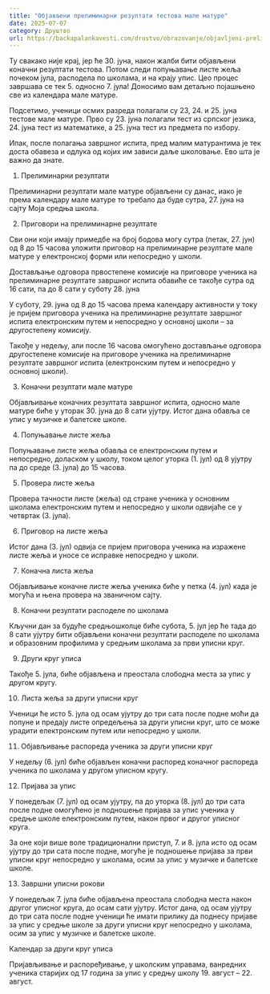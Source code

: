 ```yaml
---
title: "Објављени прелиминарни резултати тестова мале матуре"
date: 2025-07-07
category: Друштво
url: https://backapalankavesti.com/drustvo/obrazovanje/objavljeni-preliminarni-rezultati-testova-male-mature/
---
```


Ту свакако није крај, јер ће 30. јуна, након жалби бити објављени коначни резултати тестова. Потом следи попуњавање листе жеља почеком јула, расподела по школама, и на крају упис. Цео процес завршава се тек 5. односно 7. јула! Доносимо вам детаљно појашњено све из календара мале матуре.

Подсетимо, ученици осмих разреда полагали су 23, 24. и 25. јуна тестове мале матуре. Прво су 23. јуна полагали тест из српског језика, 24. јуна тест из математике, а 25. јуна тест из предмета по избору.

Ипак, после полагања завршног испита, пред малим матурантима је тек доста обавеза и одлука од којих им зависи даље школовање. Ево шта је важно да знате.

1. Прелиминарни резултати

Прелиминарни резултати мале матуре објављени су данас, иако је према календару мале матуре то требало да буде сутра, 27. јуна на сајту Моја средња школа.

2. Приговори на прелиминарне резултате

Сви они који имају примедбе на број бодова могу сутра (петак, 27. јун) од 8 до 15 часова уложити приговор на прелиминарне резултате мале матуре у електронској форми или непосредно у школи.

Достављање одговора првостепене комисије на приговоре ученика на прелиминарне резултате завршног испита обавиће се такође сутра од 16 сати, па до 8 сати у суботу 28. јуна

У суботу, 29. јуна од 8 до 15 часова према календару активности у току је пријем приговора ученика на прелиминарне резултате завршног испита електронским путем и непосредно у основној школи – за другостепену комисију.

Такође у недељу, али после 16 часова омогућено достављање одговора другостепене комисије на приговоре ученика на прелиминарне резултате завршног испита (електронским путем и непосредно у основној школи).

3. Коначни резултати мале матуре

Објављивање коначних резултата завршног испита, односно мале матуре биће у уторак 30. јуна до 8 сати ујутру. Истог дана обавља се упис у музичке и балетске школе.

4. Попуњавање листе жеља

Попуњавање листе жеља обавља се електронским путем и непосредно, доласком у школу, током целог уторка (1. јул) од 8 ујутру па до среде (3. јула) до 15 часова.

5. Провера листе жеља

Провера тачности листе (жеља) од стране ученика у основним школама електронским путем и непосредно у школи одвијаће се у четвртак (3. јула).

6. Приговор на листе жеља

Истог дана (3. јул) одвија се пријем приговора ученика на изражене листе жеља и уносе се исправке непосредно у школи.

7. Коначна листа жеља

Објављивање коначне листе жеља ученика биће у петка (4. јул) када је могућа и њена провера на званичном сајту.

8. Коначни резултати расподеле по школама

Кључни дан за будуће средњошколце биће субота, 5. јул јер ће тада до 8 сати ујутру бити објављени коначни резултати расподеле по школама и образовним профилима у средњим школама за први уписни круг.

9. Други круг уписа

Такође 5. јула, биће објављена и преостала слободна места за упис у другом кругу.

10. Листа жеља за други уписни круг

Ученици ће исто 5. јула од осам ујутру до три сата после подне моћи да попуне и предају листе опредељења за други уписни круг, што се може урадити електронским путем или непосредно у школи.

11. Објављивање распореда ученика за други уписни круг

У недељу (6. јул) биће објављен коначни распоред коначног распореда ученика по школама у другом уписном кругу.

12. Пријава за упис

У понедељак (7. јул) од осам ујутру, па до уторка (8. јул) до три сата после подне омогућено је подношење пријава за упис ученика у средње школе електронским путем, након првог и другог уписног круга.

За оне који више воле традиционални приступ, 7. и 8. јула исто од осам ујутру до три сата после подне, могуће је подношење пријава за први уписни круг непосредно у школама, осим за упис у музичке и балетске школе.

13. Завршни уписни рокови

У понедељак 7. јула биће објављена преостала слободна места након другог уписног круга, до осам сати ујутру. Истог дана, од осам ујутру до три сата после подне ученици ће имати прилику да поднесу пријаве за упис у средње школе за други уписни круг непосредно у школама, осим за упис у музичке и балетске школе.

Календар за други круг уписа

Пријављивање и распоређивање, у школским управама, ванредних ученика старијих од 17 година за упис у средњу школу 19. август – 22. август.
